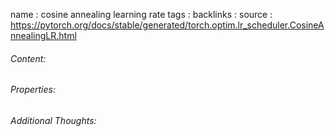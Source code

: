 name : cosine annealing learning rate
tags : 
backlinks : 
source : https://pytorch.org/docs/stable/generated/torch.optim.lr_scheduler.CosineAnnealingLR.html

###### Content:


###### Properties:


###### Additional Thoughts:

